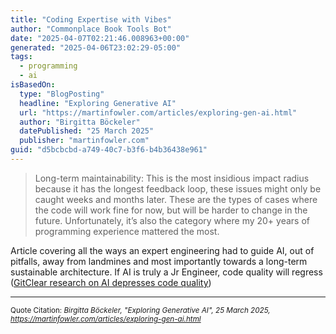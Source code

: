 ```yaml
---
title: "Coding Expertise with Vibes"
author: "Commonplace Book Tools Bot"
date: "2025-04-07T02:21:46.008963+00:00"
generated: "2025-04-06T23:02:29-05:00"
tags:
  - programming
  - ai
isBasedOn:
  type: "BlogPosting"
  headline: "Exploring Generative AI"
  url: "https://martinfowler.com/articles/exploring-gen-ai.html"
  author: "Birgitta Böckeler"
  datePublished: "25 March 2025"
  publisher: "martinfowler.com"
guid: "d5bcbcbd-a749-40c7-b3f6-b4b36438e961"
---
```


> Long-term maintainability: This is the most insidious impact radius because it has the longest feedback loop, these issues might only be caught weeks and months later. These are the types of cases where the code will work fine for now, but will be harder to change in the future. Unfortunately, it’s also the category where my 20+ years of programming experience mattered the most.

Article covering all the ways an expert engineering had to guide AI, out of pitfalls, away from landmines and most importantly towards a long-term sustainable architecture. If AI is truly a Jr Engineer, code quality will regress ([GitClear research on AI depresses code quality](https://www.gitclear.com/coding_on_copilot_data_shows_ais_downward_pressure_on_code_quality))

---

<sub>Quote Citation: <cite>Birgitta Böckeler, "Exploring Generative AI", 25 March 2025, <a href="https://martinfowler.com/articles/exploring-gen-ai.html">https://martinfowler.com/articles/exploring-gen-ai.html</a></cite></sub>